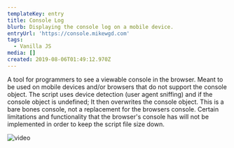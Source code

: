 ```yaml
---
templateKey: entry
title: Console Log
blurb: Displaying the console log on a mobile device.
entryUrl: 'https://console.mikewgd.com'
tags:
  - Vanilla JS
media: []
created: 2019-08-06T01:49:12.970Z
---
```

A tool for programmers to see a viewable console in the browser. Meant to be used on mobile devices and/or browsers that do not support the console object. The script uses device detection (user agent sniffing) and if the console object is undefined; It then overwrites the console object. This is a bare bones console, not a replacement for the browsers console. Certain limitations and functionality that the browser's console has will not be implemented in order to keep the script file size down.

![video](https://res.cloudinary.com/dgjsyaqlh/image/upload/v1565784124/console-log_wkbrnu.png "https://res.cloudinary.com/dgjsyaqlh/video/upload/v1565780224/console-log_uhyu5l.mp4")
